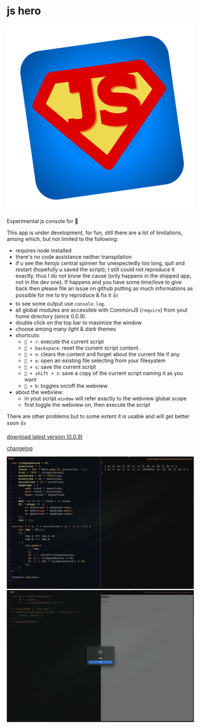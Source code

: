 # js hero
![jshero](https://raw.githubusercontent.com/fedeghe/jshero-app/master/jsheroIcon.png)

Experimental js console for 

This app is under development, for fun, still there are a lot of limitations, among which, but not limited to the following:
- requires node installed
- there's no code assistance neither transpilation
- if u see the _herojs_ central spinner for unexpectedly too long, quit and restart (hopefully u saved the script); I still could not reproduce it exactly, thus I do not know the cause (only happens in the shipped app, not in the dev one). If happens and you have some time/love to give back then please file an issue on github putting as much informations as possible for me to try reproduce & fix it 👍
- to see some output use `console.log`.
- all global modules are accessible with CommonJS (`require`) from yout home directory (since 0.0.9).
- double click on the top bar to maximize the window
- choose among many _light_ & _dark_ themes
- shortcuts:
    - ` + r`: execute the current script
    - ` + backspace`: reset the current script content. 
    - ` + n`: clears the content and forget about the current file if any.
    - ` + o`: open an existing file selecting from your filesystem 
    - ` + s`: save the current script
    - ` + shift + s`: save a copy of the current script naming it as you want
    - ` + b`: toggles on/off the webview
 - about the webview:
    - in yout script `window` will refer exactly to the webview global scope
    - first toggle the webview on, then execute the script

There are other problems but to some extent it is usable and will get better soon 👍




[download latest version (0.0.9)](https://github.com/fedeghe/jshero-app/raw/master/versions/jshero-0.0.9-x64.dmg)  

[changelog](https://github.com/fedeghe/jshero-app/blob/master/CHANGELOG.md)  


![a screenshot](https://raw.githubusercontent.com/fedeghe/jshero-app/master/jshero.png "jsHero")
![a screenshot](https://raw.githubusercontent.com/fedeghe/jshero-app/master/jsheroB.png "jsHero")